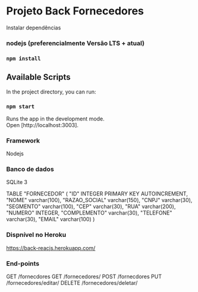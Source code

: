 # Projeto Back Fornecedores

Instalar dependências
### nodejs (preferencialmente Versão LTS + atual)

### `npm install`

## Available Scripts

In the project directory, you can run:

### `npm start`

Runs the app in the development mode.\
Open [http://localhost:3003].

### Framework
Nodejs

### Banco de dados
SQLite 3

 TABLE "FORNECEDOR" (
    "ID" INTEGER PRIMARY KEY AUTOINCREMENT,
    "NOME" varchar(100),
    "RAZAO_SOCIAL" varchar(150),
    "CNPJ" varchar(30),
    "SEGMENTO" varchar(100),
    "CEP" varchar(30),
    "RUA" varchar(200),
    "NUMERO" INTEGER,
    "COMPLEMENTO" varchar(30),
    "TELEFONE" varchar(30),
    "EMAIL" varchar(100)
  )

### Dispnível  no Heroku
https://back-reacjs.herokuapp.com/

### End-points 
GET /fornecdores
GET /fornecedores/<id>
POST /fornecdores
PUT /fornecedores/editar/<id>
DELETE /fornecedores/deletar/<id>





